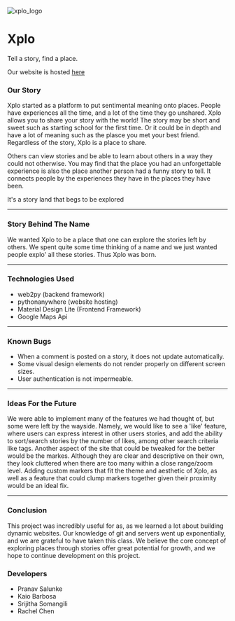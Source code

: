 ![xplo_logo](https://i.imgur.com/U0yf2OU.png)
# Xplo
Tell a story, find a place.

Our website is hosted [here](kaiobarb.pythonanywhere.com/Xplo)

### Our Story

Xplo started as a platform to put sentimental meaning onto places. People have experiences all the time, and a lot of the time they go unshared. Xplo allows you to share your story with the world! The story may be short and sweet such as starting school for the first time. Or it could be in depth and have a lot of meaning such as the plasce you met your best friend. Regardless of the story, Xplo is a place to share.

Others can view stories and be able to learn about others in a way they could not otherwise. You may find that the place you had an unforgettable experience is also the place another person had a funny story to tell. It connects people by the experiences they have in the places they have been.

It's a story land that begs to be explored

---

### Story Behind The Name

We wanted Xplo to be a place that one can explore the stories left by others. We spent quite some time thinking of a name and we just wanted people explo' all these stories. Thus Xplo was born.

---

### Technologies Used
* web2py (backend framework)
* pythonanywhere (website hosting)
* Material Design Lite (Frontend Framework)
* Google Maps Api

---

### Known Bugs

- When a comment is posted on a story, it does not update automatically.
- Some visual design elements do not render properly on different screen sizes.
- User authentication is not impermeable.

---

### Ideas For the Future
We were able to implement many of the features we had thought of, but some were left by the wayside. Namely, we would like to see a 'like' feature, where users can express interest in other users stories, and add the ability to sort/search stories by the number of likes, among other search criteria like tags. Another aspect of the site that could be tweaked for the better would be the markes. Although they are clear and descriptive on their own, they look cluttered when there are too many within a close range/zoom level. Adding custom markers that fit the theme and aesthetic of Xplo, as well as a feature that could clump markers together given their proximity would be an ideal fix. 

---

### Conclusion
This project was incredibly useful for as, as we learned a lot about building dynamic websites. Our knowledge of git and servers went up exponentially, and we are grateful to have taken this class. We believe the core concept of exploring places through stories offer great potential for growth, and we hope to continue development on this project.

### Developers
- Pranav Salunke
- Kaio Barbosa
- Srijitha Somangili
- Rachel Chen

 
